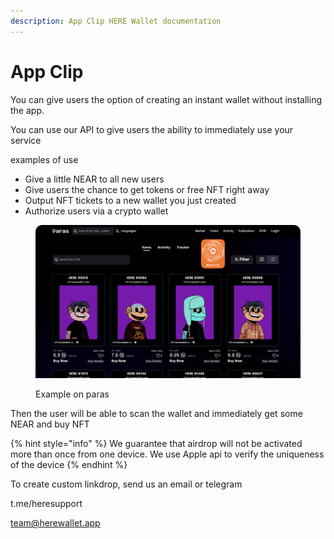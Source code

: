 ```yaml
---
description: App Clip HERE Wallet documentation
---
```


# App Clip

You can give users the option of creating an instant wallet without installing the app.&#x20;

You can use our API to give users the ability to immediately use your service

examples of use

* Give a little NEAR to all new users
* Give users the chance to get tokens or free NFT right away
* Output NFT tickets to a new wallet you just created
* Authorize users via a crypto wallet

<figure><img src="../.gitbook/assets/image.png" alt=""><figcaption><p>Example on paras</p></figcaption></figure>

Then the user will be able to scan the wallet and immediately get some NEAR and buy NFT

{% hint style="info" %}
We guarantee that airdrop will not be activated more than once from one device. We use Apple api to verify the uniqueness of the device
{% endhint %}

To create custom linkdrop, send us an email or telegram

t.me/heresupport

team@herewallet.app
